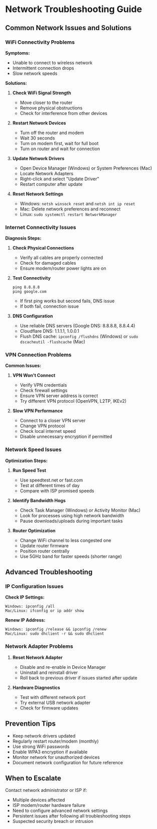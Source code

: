 # Network Troubleshooting Guide

## Common Network Issues and Solutions

### WiFi Connectivity Problems

**Symptoms:**
- Unable to connect to wireless network
- Intermittent connection drops
- Slow network speeds

**Solutions:**

1. **Check WiFi Signal Strength**
   - Move closer to the router
   - Remove physical obstructions
   - Check for interference from other devices

2. **Restart Network Devices**
   - Turn off the router and modem
   - Wait 30 seconds
   - Turn on modem first, wait for full boot
   - Turn on router and wait for connection

3. **Update Network Drivers**
   - Open Device Manager (Windows) or System Preferences (Mac)
   - Locate Network Adapters
   - Right-click and select "Update Driver"
   - Restart computer after update

4. **Reset Network Settings**
   - Windows: `netsh winsock reset` and `netsh int ip reset`
   - Mac: Delete network preferences and reconnect
   - Linux: `sudo systemctl restart NetworkManager`

### Internet Connectivity Issues

**Diagnosis Steps:**

1. **Check Physical Connections**
   - Verify all cables are properly connected
   - Check for damaged cables
   - Ensure modem/router power lights are on

2. **Test Connectivity**
   ```
   ping 8.8.8.8
   ping google.com
   ```
   - If first ping works but second fails, DNS issue
   - If both fail, connection issue

3. **DNS Configuration**
   - Use reliable DNS servers (Google DNS: 8.8.8.8, 8.8.4.4)
   - Cloudflare DNS: 1.1.1.1, 1.0.0.1
   - Flush DNS cache: `ipconfig /flushdns` (Windows) or `sudo dscacheutil -flushcache` (Mac)

### VPN Connection Problems

**Common Issues:**

1. **VPN Won't Connect**
   - Verify VPN credentials
   - Check firewall settings
   - Ensure VPN server address is correct
   - Try different VPN protocol (OpenVPN, L2TP, IKEv2)

2. **Slow VPN Performance**
   - Connect to a closer VPN server
   - Change VPN protocol
   - Check local internet speed
   - Disable unnecessary encryption if permitted

### Network Speed Issues

**Optimization Steps:**

1. **Run Speed Test**
   - Use speedtest.net or fast.com
   - Test at different times of day
   - Compare with ISP promised speeds

2. **Identify Bandwidth Hogs**
   - Check Task Manager (Windows) or Activity Monitor (Mac)
   - Look for processes using high network bandwidth
   - Pause downloads/uploads during important tasks

3. **Router Optimization**
   - Change WiFi channel to less congested one
   - Update router firmware
   - Position router centrally
   - Use 5GHz band for faster speeds (shorter range)

## Advanced Troubleshooting

### IP Configuration Issues

**Check IP Settings:**
```
Windows: ipconfig /all
Mac/Linux: ifconfig or ip addr show
```

**Renew IP Address:**
```
Windows: ipconfig /release && ipconfig /renew
Mac/Linux: sudo dhclient -r && sudo dhclient
```

### Network Adapter Problems

1. **Reset Network Adapter**
   - Disable and re-enable in Device Manager
   - Uninstall and reinstall driver
   - Roll back to previous driver if issues started after update

2. **Hardware Diagnostics**
   - Test with different network port
   - Try external USB network adapter
   - Check for firmware updates

## Prevention Tips

- Keep network drivers updated
- Regularly restart router/modem (monthly)
- Use strong WiFi passwords
- Enable WPA3 encryption if available
- Monitor network for unauthorized devices
- Document network configuration for future reference

## When to Escalate

Contact network administrator or ISP if:
- Multiple devices affected
- ISP modem/router hardware failure
- Need to configure advanced network settings
- Persistent issues after following all troubleshooting steps
- Suspected security breach or intrusion

